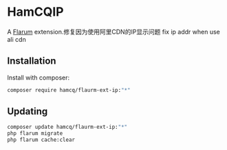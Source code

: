 # HamCQIP

A [Flarum](http://flarum.org) extension.修复因为使用阿里CDN的IP显示问题 fix ip addr when use ali cdn

## Installation

Install with composer:

```sh
composer require hamcq/flaurm-ext-ip:"*"
```

## Updating

```sh
composer update hamcq/flaurm-ext-ip:"*"
php flarum migrate
php flarum cache:clear
```

